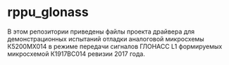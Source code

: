 # rppu_glonass
В этом репозитории приведены файлы проекта драйвера для демонстрационных
испытаний отладки аналоговой микросхемы К5200MХ014 в режиме передачи сигналов
ГЛОНАСС L1 формируемых микросхемой К1917ВС014 ревизии 2017 года.
